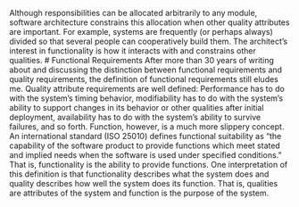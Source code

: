 Although responsibilities can be allocated arbitrarily to any module, software architecture constrains this allocation when other quality attributes are important. For example, systems are frequently (or perhaps always) divided so that several people can cooperatively build them. The architect’s interest in functionality is how it interacts with and constrains other qualities. # Functional Requirements After more than 30 years of writing about and discussing the distinction between functional requirements and quality requirements, the definition of functional requirements still eludes me. Quality attribute requirements are well defined: Performance has to do with the system’s timing behavior, modifiability has to do with the system’s ability to support changes in its behavior or other qualities after initial deployment, availability has to do with the system’s ability to survive failures, and so forth. Function, however, is a much more slippery concept. An international standard (ISO 25010) defines functional suitability as “the capability of the software product to provide functions which meet stated and implied needs when the software is used under specified conditions.” That is, functionality is the ability to provide functions. One interpretation of this definition is that functionality describes what the system does and quality describes how well the system does its function. That is, qualities are attributes of the system and function is the purpose of the system.